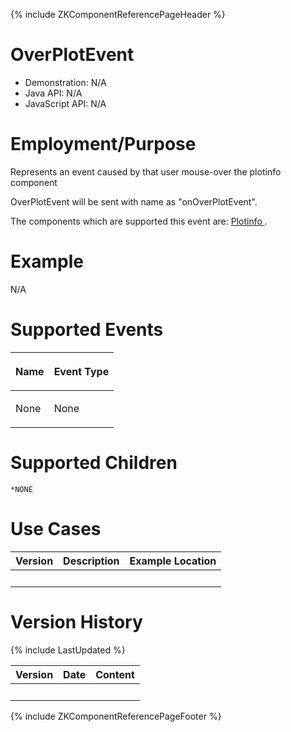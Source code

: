 {% include ZKComponentReferencePageHeader %}

# OverPlotEvent

- Demonstration: N/A
- Java API: N/A
- JavaScript API: N/A

# Employment/Purpose

Represents an event caused by that user mouse-over the plotinfo
component

OverPlotEvent will be sent with name as "onOverPlotEvent".

The components which are supported this event are: [ Plotinfo
](ZK_Component_Reference/Diagrams_and_Reports/Timeplot/Plotinfo).

# Example

N/A

# Supported Events

<table>
<thead>
<tr class="header">
<th><center>
<p>Name</p>
</center></th>
<th><center>
<p>Event Type</p>
</center></th>
</tr>
</thead>
<tbody>
<tr class="odd">
<td><p>None</p></td>
<td><p>None</p></td>
</tr>
</tbody>
</table>

# Supported Children

`*NONE`

# Use Cases

| Version | Description | Example Location |
|---------|-------------|------------------|
|         |             |                  |

# Version History

{% include LastUpdated %}

| Version | Date | Content |
|---------|------|---------|
|         |      |         |

{% include ZKComponentReferencePageFooter %}
